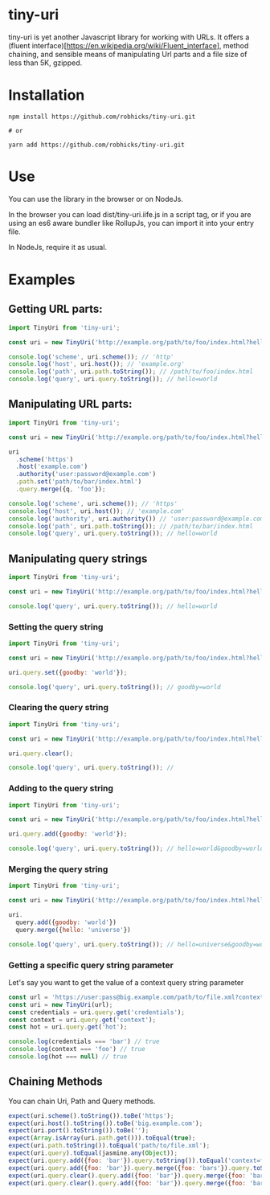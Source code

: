 # tiny-uri

tiny-uri is yet another Javascript library for working with URLs. It offers a (fluent interface)[<https://en.wikipedia.org/wiki/Fluent_interface>], method chaining, and sensible means of manipulating Url parts and a file size of less than 5K, gzipped.

# Installation

```shell
npm install https://github.com/robhicks/tiny-uri.git

# or

yarn add https://github.com/robhicks/tiny-uri.git
```

# Use

You can use the library in the browser or on NodeJs.

In the browser you can load dist/tiny-uri.iife.js in a script tag, or if you are using an es6 aware bundler like RollupJs, you can import it into your entry file.

In NodeJs, require it as usual.

# Examples

## Getting URL parts:

```javascript
import TinyUri from 'tiny-uri';

const uri = new TinyUri('http://example.org/path/to/foo/index.html?hello=world');

console.log('scheme', uri.scheme()); // 'http'
console.log('host', uri.host()); // 'example.org'
console.log('path', uri.path.toString()); // /path/to/foo/index.html
console.log('query', uri.query.toString()); // hello=world
```

## Manipulating URL parts:

```javascript
import TinyUri from 'tiny-uri';

const uri = new TinyUri('http://example.org/path/to/foo/index.html?hello=world');

uri
  .scheme('https')
  .host('example.com')
  .authority('user:password@example.com')
  .path.set('path/to/bar/index.html')
  .query.merge({q, 'foo'});

console.log('scheme', uri.scheme()); // 'https'
console.log('host', uri.host()); // 'example.com'
console.log('authority', uri.authority()) // 'user:password@example.com'
console.log('path', uri.path.toString()); // /path/to/bar/index.html
console.log('query', uri.query.toString()); // hello=world
```

## Manipulating query strings

```javascript
import TinyUri from 'tiny-uri';

const uri = new TinyUri('http://example.org/path/to/foo/index.html?hello=world');

console.log('query', uri.query.toString()); // hello=world
```

### Setting the query string

```javascript
import TinyUri from 'tiny-uri';

const uri = new TinyUri('http://example.org/path/to/foo/index.html?hello=world');

uri.query.set({goodby: 'world'});

console.log('query', uri.query.toString()); // goodby=world
```

### Clearing the query string

```javascript
import TinyUri from 'tiny-uri';

const uri = new TinyUri('http://example.org/path/to/foo/index.html?hello=world');

uri.query.clear();

console.log('query', uri.query.toString()); //
```

### Adding to the query string

```javascript
import TinyUri from 'tiny-uri';

const uri = new TinyUri('http://example.org/path/to/foo/index.html?hello=world');

uri.query.add({goodby: 'world'});

console.log('query', uri.query.toString()); // hello=world&goodby=world
```

### Merging the query string

```javascript
import TinyUri from 'tiny-uri';

const uri = new TinyUri('http://example.org/path/to/foo/index.html?hello=world');

uri.
  query.add({goodby: 'world'})
  query.merge({hello: 'universe'})

console.log('query', uri.query.toString()); // hello=universe&goodby=world
```
### Getting a specific query string parameter

Let's say you want to get the value of a context query string parameter

```JavaScript
const url = 'https://user:pass@big.example.com/path/to/file.xml?context=foo&credentials=bar';
const uri = new TinyUri(url);
const credentials = uri.query.get('credentials');
const context = uri.query.get('context');
const hot = uri.query.get('hot');

console.log(credentials === 'bar') // true
console.log(context === 'foo') // true
console.log(hot === null) // true
```

## Chaining Methods

You can chain Uri, Path and Query methods.

```javascript
expect(uri.scheme().toString()).toBe('https');
expect(uri.host().toString()).toBe('big.example.com');
expect(uri.port().toString()).toBe('');
expect(Array.isArray(uri.path.get())).toEqual(true);
expect(uri.path.toString()).toEqual('path/to/file.xml');
expect(uri.query).toEqual(jasmine.any(Object));
expect(uri.query.add({foo: 'bar'}).query.toString()).toEqual('context=foo&credentials=bar&foo=bar');
expect(uri.query.add({foo: 'bar'}).query.merge({foo: 'bars'}).query.toString()).toEqual('context=foo&credentials=bar&foo=bars');
expect(uri.query.clear().query.add({foo: 'bar'}).query.merge({foo: 'bars'}).query.toString()).toEqual('foo=bars');
expect(uri.query.clear().query.add({foo: 'bar'}).query.merge({foo: 'bars'}).query.toString(true)).toEqual('https://user:pass@big.example.com/path/to/file.xml?foo=bars');
```
